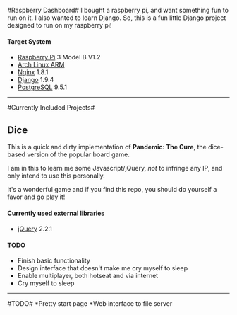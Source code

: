 #Raspberry Dashboard#
I bought a raspberry pi, and want something fun to run on it.  I also wanted to learn Django.  So, this is a fun little Django project designed to run on my raspberry pi!
#### Target System ####

* [Raspberry Pi](https://www.raspberrypi.org/) 3 Model B V1.2
* [Arch Linux ARM](https://archlinuxarm.org/)
* [Nginx](http://nginx.org/en/) 1.8.1
* [Django](https://www.djangoproject.com/) 1.9.4
* [PostgreSQL](http://www.postgresql.org/) 9.5.1

* * *

#Currently Included Projects#

## Dice ##

This is a quick and dirty implementation of **Pandemic: The Cure**, the dice-based version of the popular board game.

I am in this to learn me some Javascript/jQuery, *not* to infringe any IP, and only intend to use this personally.

It's a wonderful game and if you find this repo, you should do yourself a favor and go play it!

#### Currently used external libraries ####

* [jQuery](http://jquery.com/) 2.2.1

#### TODO ####

* Finish basic functionality
* Design interface that doesn't make me cry myself to sleep
* Enable multiplayer, both hotseat and via internet
* Cry myself to sleep

* * *

#TODO#
*Pretty start page
*Web interface to file server
